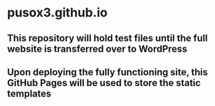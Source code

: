 # pusox3.github.io

## This repository will hold test files until the full website is transferred over to WordPress
## Upon deploying the fully functioning site, this GitHub Pages will be used to store the static templates
